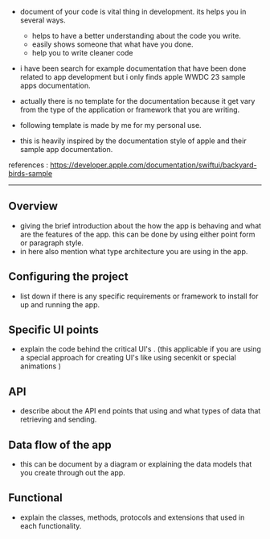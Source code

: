 - document of your code is vital thing in development. its helps you in several ways. 
	- helps to have a better understanding about the code you write. 
	- easily shows someone that what have you done. 
	- help you to write cleaner code 

- i have been search for example documentation that have been done related to app development but i only finds apple WWDC 23 sample apps documentation. 
- actually there is no template for the documentation because it get vary from the type of the application or framework that you are writing. 
- following template is made by me for my personal use. 
- this is heavily inspired by the documentation style of apple and their sample app documentation. 

references : https://developer.apple.com/documentation/swiftui/backyard-birds-sample 

--------
## Overview 
- giving the brief introduction about the how the app is behaving and what are the features of the app. this can be done by using either point form or paragraph style. 
- in here also mention what type architecture you are using in the app. 

## Configuring the project 
- list down if there is any specific requirements or framework to install for up and running the app. 

## Specific UI points 
- explain the code behind the critical UI's . (this applicable if you are using a special approach for creating UI's like using secenkit or special animations )

## API 
- describe about the API end points that using and what types of data that retrieving and sending.

## Data flow of the app 
- this can be document by a diagram or explaining the data models that you create through out the app. 

## Functional 
- explain the classes, methods, protocols and extensions that used in each functionality.  